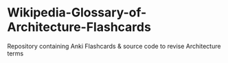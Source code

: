 # Wikipedia-Glossary-of-Architecture-Flashcards
Repository containing Anki Flashcards &amp; source code to revise Architecture terms
